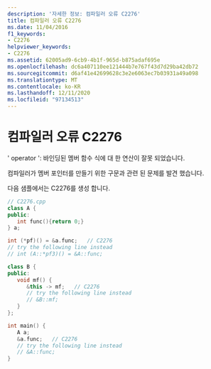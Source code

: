 ```yaml
---
description: '자세한 정보: 컴파일러 오류 C2276'
title: 컴파일러 오류 C2276
ms.date: 11/04/2016
f1_keywords:
- C2276
helpviewer_keywords:
- C2276
ms.assetid: 62005ad9-6cb9-4b1f-965d-b875adaf695e
ms.openlocfilehash: dc6a407110ee121444b7e767f43d7d29ba42db72
ms.sourcegitcommit: d6af41e42699628c3e2e6063ec7b03931a49a098
ms.translationtype: MT
ms.contentlocale: ko-KR
ms.lasthandoff: 12/11/2020
ms.locfileid: "97134513"
---
```

# <a name="compiler-error-c2276"></a>컴파일러 오류 C2276

' operator ': 바인딩된 멤버 함수 식에 대 한 연산이 잘못 되었습니다.

컴파일러가 멤버 포인터를 만들기 위한 구문과 관련 된 문제를 발견 했습니다.

다음 샘플에서는 C2276를 생성 합니다.

```cpp
// C2276.cpp
class A {
public:
   int func(){return 0;}
} a;

int (*pf)() = &a.func;   // C2276
// try the following line instead
// int (A::*pf3)() = &A::func;

class B {
public:
   void mf() {
      &this -> mf;   // C2276
      // try the following line instead
      // &B::mf;
   }
};

int main() {
   A a;
   &a.func;   // C2276
   // try the following line instead
   // &A::func;
}
```
